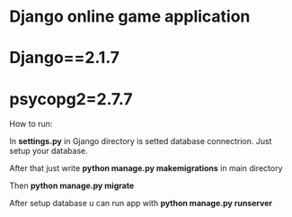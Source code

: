 #  Django online game application

# Django==2.1.7
# psycopg2=2.7.7

  How to run:

  In **settings.py** in Gjango directory is setted database connectrion. Just setup your database.

  After that just write **python manage.py makemigrations** in main directory

  Then **python manage.py migrate**

  After setup database u can run app with **python manage.py runserver**

  
